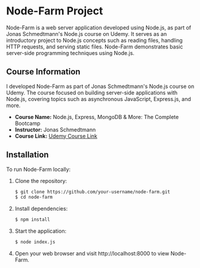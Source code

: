 # Node-Farm Project

Node-Farm is a web server application developed using Node.js, as part of Jonas Schmedtmann's Node.js course on Udemy. It serves as an introductory project to Node.js concepts such as reading files, handling HTTP requests, and serving static files. Node-Farm demonstrates basic server-side programming techniques using Node.js.

## Course Information

I developed Node-Farm as part of Jonas Schmedtmann's Node.js course on Udemy. The course focused on building server-side applications with Node.js, covering topics such as asynchronous JavaScript, Express.js, and more.

- **Course Name:** Node.js, Express, MongoDB & More: The Complete Bootcamp
- **Instructor:** Jonas Schmedtmann
- **Course Link:** [Udemy Course Link](https://www.udemy.com/course/nodejs-express-mongodb-bootcamp/)

## Installation

To run Node-Farm locally:

1. Clone the repository:

   ```bash
   $ git clone https://github.com/your-username/node-farm.git
   $ cd node-farm
   ```

2. Install dependencies:

   ```bash
   $ npm install
   ```

3. Start the application:

   ```bash
   $ node index.js
   ```

4. Open your web browser and visit http://localhost:8000 to view Node-Farm.
